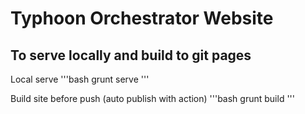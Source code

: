 # Typhoon Orchestrator Website


## To serve locally and build to git pages

Local serve
'''bash
grunt serve
'''

Build site before push (auto publish with action)
'''bash
grunt build
'''
